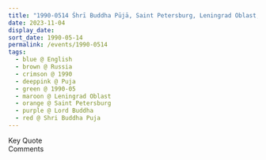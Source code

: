 ```yaml
---
title: "1990-0514 Śhrī Buddha Pūjā, Saint Petersburg, Leningrad Oblast, Russia"
date: 2023-11-04
display_date: 
sort_date: 1990-05-14
permalink: /events/1990-0514
tags:
  - blue @ English
  - brown @ Russia
  - crimson @ 1990
  - deeppink @ Puja
  - green @ 1990-05
  - maroon @ Leningrad Oblast  
  - orange @ Saint Petersburg
  - purple @ Lord Buddha
  - red @ Shri Buddha Puja
---
```


<wave-list>
  <list-title color="green" width="75">Key Quote</list-title>
  <list-item color="BlanchedAlmond"  width="200"></list-item>
  <list-item color="Lavender"></list-item>
  <list-item color="BlanchedAlmond"></list-item>
</wave-list>

<br>

<wave-list>
  <list-title color="green" width="75">Comments</list-title>
  <list-item color="BlanchedAlmond"  width="200"></list-item>
  <list-item color="Lavender"></list-item>
  <list-item color="BlanchedAlmond"></list-item>
</wave-list>